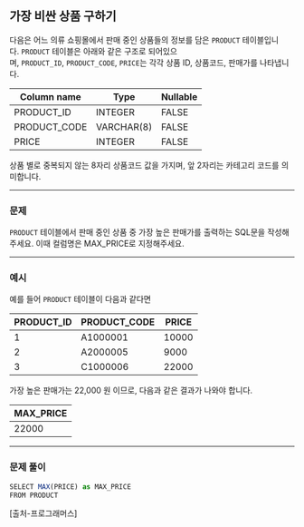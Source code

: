 ## 가장 비싼 상품 구하기

다음은 어느 의류 쇼핑몰에서 판매 중인 상품들의 정보를 담은 `PRODUCT` 테이블입니다. `PRODUCT` 테이블은 아래와 같은 구조로 되어있으며, `PRODUCT_ID`, `PRODUCT_CODE`, `PRICE`는 각각 상품 ID, 상품코드, 판매가를 나타냅니다.

| Column name | Type | Nullable |
| --- | --- | --- |
| PRODUCT_ID | INTEGER | FALSE |
| PRODUCT_CODE | VARCHAR(8) | FALSE |
| PRICE | INTEGER | FALSE |

상품 별로 중복되지 않는 8자리 상품코드 값을 가지며, 앞 2자리는 카테고리 코드를 의미합니다.

---

### 문제

`PRODUCT` 테이블에서 판매 중인 상품 중 가장 높은 판매가를 출력하는 SQL문을 작성해주세요. 이때 컬럼명은 MAX_PRICE로 지정해주세요.

---

### 예시

예를 들어 `PRODUCT` 테이블이 다음과 같다면

| PRODUCT_ID | PRODUCT_CODE | PRICE |
| --- | --- | --- |
| 1 | A1000001 | 10000 |
| 2 | A2000005 | 9000 |
| 3 | C1000006 | 22000 |

가장 높은 판매가는 22,000 원 이므로, 다음과 같은 결과가 나와야 합니다.

| MAX_PRICE |
| --- |
| 22000 |

---

### 문제 풀이

```jsx
SELECT MAX(PRICE) as MAX_PRICE
FROM PRODUCT
```

[출처-프로그래머스]
